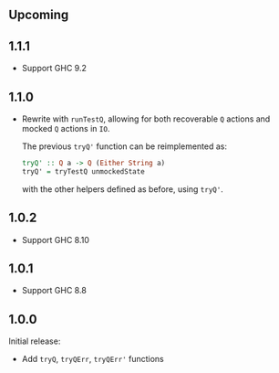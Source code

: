 ## Upcoming

## 1.1.1

* Support GHC 9.2

## 1.1.0

* Rewrite with `runTestQ`, allowing for both recoverable `Q` actions and mocked `Q` actions in `IO`.

    The previous `tryQ'` function can be reimplemented as:

    ```hs
    tryQ' :: Q a -> Q (Either String a)
    tryQ' = tryTestQ unmockedState
    ```

    with the other helpers defined as before, using `tryQ'`.

## 1.0.2

* Support GHC 8.10

## 1.0.1

* Support GHC 8.8

## 1.0.0

Initial release:

* Add `tryQ`, `tryQErr`, `tryQErr'` functions
